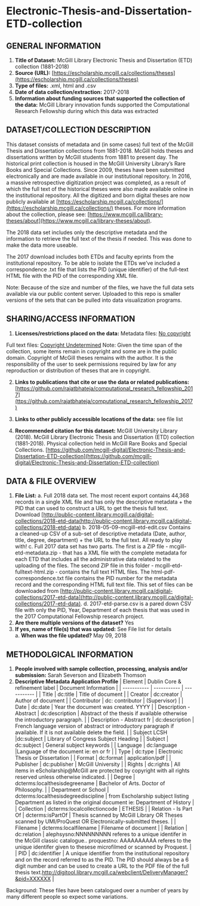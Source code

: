 # Electronic-Thesis-and-Dissertation-ETD-collection

## GENERAL INFORMATION

1. **Title of Dataset:** McGill Library Electronic Thesis and Dissertation (ETD) collection (1881-2018) 
2. **Source (URL):** [https://escholarship.mcgill.ca/collections/theses](https://escholarship.mcgill.ca/collections/theses) 
3. **Type of files:** .xml, html and .csv 
4. **Date of data collection/extraction:** 2017-2018 
5. **Information about funding sources that supported the collection of the data:** McGill Library innovation funds supported the Computational Research Fellowship during which this data was extracted 

## DATASET/COLLECTION DESCRIPTION

This dataset consists of metadata and (in some cases) full text of the McGill Thesis and Dissertation collections from 1881-2018. McGill holds theses and dissertations written by McGill students from 1881 to present day. The historical print collection is housed in the McGill University Library’s Rare Books and Special Collections. Since 2009, theses have been submitted electronically and are made available in our institutional repository. In 2016, a massive retrospective digitization project was completed, as a result of which the full text of the historical theses were also made available online in the institutional repository. All the digitized and born digital theses are now publicly available at  [https://escholarship.mcgill.ca/collections/](https://escholarship.mcgill.ca/collections/) theses.  For more information about the collection, please see: [https://www.mcgill.ca/library-theses/about](https://www.mcgill.ca/library-theses/about). 

The 2018 data set includes only the descriptive metadata and the information to retrieve the full text of the thesis if needed. This was done to make the data more useable.  

The 2017 download includes both ETDs and faculty eprints from the institutional repository.  To be able to isolate the ETDs we’ve included a correspondence .txt file that lists the PID (unique identifier) of the full-text HTML file with the PID of the corresponding XML file.   

Note: Because of the size and number of the files, we have the full data sets available via our public content server. Uploaded to this repo is smaller versions of the sets that can be pulled into data visualization programs. 

## SHARING/ACCESS INFORMATION

1. **Licenses/restrictions placed on the data:** 
Metadata files: [No copyright](https://creativecommons.org/publicdomain/zero/1.0/) 

Full text files: [Copyright Undetermined](http://rightsstatements.org/vocab/UND/1.0/)
Note: Given the time span of the collection, some items remain in copyright and some are in the public domain. Copyright of McGill theses remains with the author. It is the responsibility of the user to seek permissions required by law for any reproduction or distribution of theses that are in copyright. 

2. **Links to publications that cite or use the data or related publications:** [https://github.com/rajatbhateja/computational_research_fellowship_2017](ttps://github.com/rajatbhateja/computational_research_fellowship_2017)

3. **Links to other publicly accessible locations of the data:** see file list

4. **Recommended citation for this dataset:** McGill University Library (2018). McGill Library Electronic Thesis and Dissertation (ETD) collection (1881-2018). Physical collection held in McGill Rare Books and Special Collections. [https://github.com/mcgill-digital/Electronic-Thesis-and-Dissertation-ETD-collection](https://github.com/mcgill-digital/Electronic-Thesis-and-Dissertation-ETD-collection)

## DATA &amp; FILE OVERVIEW

1. **File List:**
a. Full 2018 data set. The most recent export contains 44,368 records in a single XML file and has only the descriptive metadata + the PID that can used to construct a URL to get the thesis full text. Download [http://public-content.library.mcgill.ca/digital-collections/2018-etd-data(http://public-content.library.mcgill.ca/digital-collections/2018-etd-data)
b. 2018-05-09-mcgill-etd-edit.csv Contains a cleaned-up CSV of a sub-set of descriptive metadata (Date, author, title, degree, department) + the URL to the full text. All ready to play with! 
c. Full 2017 data set has two parts. The first is a ZIP file - mcgill-etd-metadata.zip - that has a XML file with the complete metadata for each ETD that includes all the administrative data related to the uploading of the files. The second ZIP file in this folder - mcgill-etd-fulltext-html.zip - contains the full text HTML files. The html-pdf-correspondence.txt file contains the PID number for the metadata record and the corresponding HTML full text file. This set of files can be downloaded from [http://public-content.library.mcgill.ca/digital-collections/2017-etd-data](http://public-content.library.mcgill.ca/digital-collections/2017-etd-data). 
d. 2017-etd-parse.csv is a pared down CSV file with only the PID, Year, Department of each thesis that was used in the 2017 Computational Fellowship research project. 
2. **Are there multiple versions of the dataset?** Yes 
3. **If yes, name of file(s) that was updated:** See File list for details  
a. **When was the file updated?** May 09, 2018 

## METHODOLGICAL INFORMATION

1. **People involved with sample collection, processing, analysis and/or submission:** Sarah Severson and Elizabeth Thomson
2. **Descriptive Metadata Application Profile**
| Element | Dublin Core &amp; refinement label | Document Information |
| ----------- | ----------- | ----------- |
| Title | dc:title | Title of document |
| Creator | dc:creator | Author of document |
| Contributor | dc: contributor | (Supervisor) |
| Date | dc:date | Year the document was created. YYYY |
| Description - Abstract | dc:description | Abstract of the thesis if available otherwise the introductory paragraph. |
| Description - Abstract fr | dc:description | French language version of abstract or introductory paragraph if available. If it is not available delete the field. |
| Subject LCSH |dc:subject | Library of Congress Subject Heading |
| Subject | dc:subject | General subject keywords |
| Language | dc:language |Language of the document ie: en or fr |
| Type | dc:type | Electronic Thesis or Dissertation |
| Format | dc:format | application/pdf |
| Publisher | dc:publisher | McGill University |
| Rights | dc:rights | All items in eScholarship@McGill are protected by copyright with all rights reserved unless otherwise indicated. |
| Degree | dcterms:localthesisdegreename | Bachelor of Arts. Doctor of Philosophy. |
| Department or School | dcterms:localthesisdegreediscipline | from Escholarship subject listing Department as listed in the original document ie: Department of History |
| Collection | dcterms:localcollectioncode | ETHESIS |
| Relation - Is Part Of | dcterms:isPartOf | Thesis scanned by McGill Library OR Theses scanned by UMI/ProQuest OR Electronically-submitted theses. |
| Filename | dcterms:localfilename | Filename of document |
| Relation | dc:relation | alephsysno:NNNNNNNNN referes to a unique identifer in the McGill classic catalogue.. proquestno: AAAAAAAAAA referes to the unique identifer given to thesese microfilmed or scanned by Proquest. |
| PID | dc:identifier | A unique identifier from the institutional repository and on the record referred to as the PID. The PID should always be a 6 digit number and can be used to create a URL to the PDF file of the full thesis text.http://digitool.library.mcgill.ca/webclient/DeliveryManager?&pid=XXXXXX |

Background: These files have been catalogued over a number of years by many different people so expect some variations. 